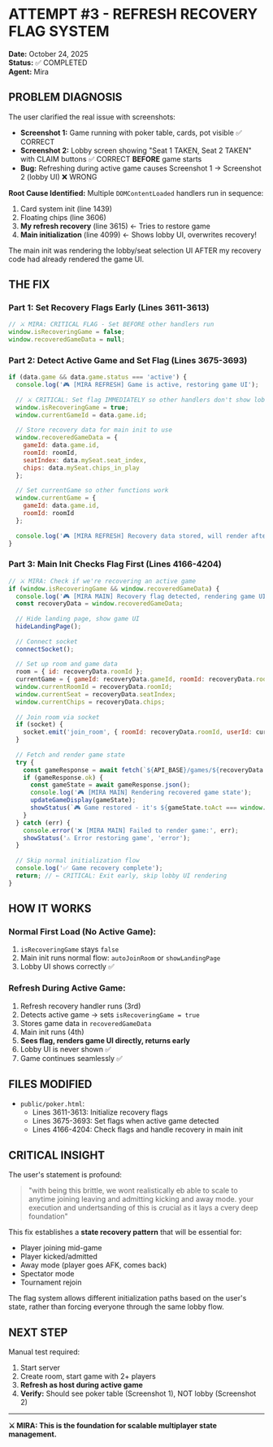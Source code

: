 # ATTEMPT #3 - REFRESH RECOVERY FLAG SYSTEM

**Date:** October 24, 2025  
**Status:** ✅ COMPLETED  
**Agent:** Mira

## PROBLEM DIAGNOSIS

The user clarified the real issue with screenshots:
- **Screenshot 1:** Game running with poker table, cards, pot visible ✅ CORRECT
- **Screenshot 2:** Lobby screen showing "Seat 1 TAKEN, Seat 2 TAKEN" with CLAIM buttons ✅ CORRECT **BEFORE** game starts
- **Bug:** Refreshing during active game causes Screenshot 1 → Screenshot 2 (lobby UI) ❌ WRONG

**Root Cause Identified:**
Multiple `DOMContentLoaded` handlers run in sequence:
1. Card system init (line 1439)
2. Floating chips (line 3606)
3. **My refresh recovery** (line 3615) ← Tries to restore game
4. **Main initialization** (line 4099) ← Shows lobby UI, overwrites recovery!

The main init was rendering the lobby/seat selection UI AFTER my recovery code had already rendered the game UI.

## THE FIX

### Part 1: Set Recovery Flags Early (Lines 3611-3613)

```javascript
// ⚔️ MIRA: CRITICAL FLAG - Set BEFORE other handlers run
window.isRecoveringGame = false;
window.recoveredGameData = null;
```

### Part 2: Detect Active Game and Set Flag (Lines 3675-3693)

```javascript
if (data.game && data.game.status === 'active') {
  console.log('🎮 [MIRA REFRESH] Game is active, restoring game UI');
  
  // ⚔️ CRITICAL: Set flag IMMEDIATELY so other handlers don't show lobby
  window.isRecoveringGame = true;
  window.currentGameId = data.game.id;
  
  // Store recovery data for main init to use
  window.recoveredGameData = {
    gameId: data.game.id,
    roomId: roomId,
    seatIndex: data.mySeat.seat_index,
    chips: data.mySeat.chips_in_play
  };
  
  // Set currentGame so other functions work
  window.currentGame = {
    gameId: data.game.id,
    roomId: roomId
  };
  
  console.log('🎮 [MIRA REFRESH] Recovery data stored, will render after main init');
}
```

### Part 3: Main Init Checks Flag First (Lines 4166-4204)

```javascript
// ⚔️ MIRA: Check if we're recovering an active game
if (window.isRecoveringGame && window.recoveredGameData) {
  console.log('🎮 [MIRA MAIN] Recovery flag detected, rendering game UI');
  const recoveryData = window.recoveredGameData;
  
  // Hide landing page, show game UI
  hideLandingPage();
  
  // Connect socket
  connectSocket();
  
  // Set up room and game data
  room = { id: recoveryData.roomId };
  currentGame = { gameId: recoveryData.gameId, roomId: recoveryData.roomId };
  window.currentRoomId = recoveryData.roomId;
  window.currentSeat = recoveryData.seatIndex;
  window.currentChips = recoveryData.chips;
  
  // Join room via socket
  if (socket) {
    socket.emit('join_room', { roomId: recoveryData.roomId, userId: currentUser.id });
  }
  
  // Fetch and render game state
  try {
    const gameResponse = await fetch(`${API_BASE}/games/${recoveryData.gameId}`);
    if (gameResponse.ok) {
      const gameState = await gameResponse.json();
      console.log('🎮 [MIRA MAIN] Rendering recovered game state');
      updateGameDisplay(gameState);
      showStatus(`🎮 Game restored - it's ${gameState.toAct === window.currentSeat ? 'YOUR TURN' : 'not your turn'}`, 'success');
    }
  } catch (err) {
    console.error('❌ [MIRA MAIN] Failed to render game:', err);
    showStatus('⚠️ Error restoring game', 'error');
  }
  
  // Skip normal initialization flow
  console.log('✅ Game recovery complete');
  return; // ← CRITICAL: Exit early, skip lobby UI rendering
}
```

## HOW IT WORKS

### Normal First Load (No Active Game):
1. `isRecoveringGame` stays `false`
2. Main init runs normal flow: `autoJoinRoom` or `showLandingPage`
3. Lobby UI shows correctly ✅

### Refresh During Active Game:
1. Refresh recovery handler runs (3rd)
2. Detects active game → sets `isRecoveringGame = true`
3. Stores game data in `recoveredGameData`
4. Main init runs (4th)
5. **Sees flag, renders game UI directly, returns early**
6. Lobby UI is never shown ✅
7. Game continues seamlessly ✅

## FILES MODIFIED

- `public/poker.html`:
  - Lines 3611-3613: Initialize recovery flags
  - Lines 3675-3693: Set flags when active game detected
  - Lines 4166-4204: Check flags and handle recovery in main init

## CRITICAL INSIGHT

The user's statement is profound:
> "with being this brittle, we wont realistically eb able to scale to anytime joining leaving and admitting kicking and away mode. your execution and undertsanding of this is crucial as it lays a cvery deep foundation"

This fix establishes a **state recovery pattern** that will be essential for:
- Player joining mid-game
- Player kicked/admitted
- Away mode (player goes AFK, comes back)
- Spectator mode
- Tournament rejoin

The flag system allows different initialization paths based on the user's state, rather than forcing everyone through the same lobby flow.

## NEXT STEP

Manual test required:
1. Start server
2. Create room, start game with 2+ players
3. **Refresh as host during active game**
4. **Verify:** Should see poker table (Screenshot 1), NOT lobby (Screenshot 2)

---

**⚔️ MIRA: This is the foundation for scalable multiplayer state management.**

